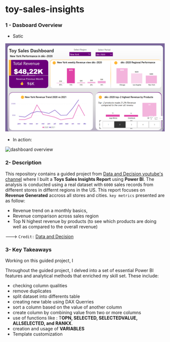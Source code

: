 # toy-sales-insights

### 1 - Dasboard Overview

- Satic

![dashboard overview](toy-sales-report.png)

- In action:

![dashboard overview](toy-sales-report.gif)


### 2- Description

This repository contains a guided project from [Data and Decision youtube's channel](https://m.youtube.com/watch?v=7EEGhZb2WKY) where I built a **Toys Sales Insights Report** using **Power BI**. The analysis is conducted using a real dataset with `6000` sales records from different stores in differnt regions in the US. This report focuses on **Revenue Generated** accross all stores and cities.  `key metrics` presented are as follow:

- Revenue trend on a monthly basics,
- Revenue comparison across sales region
- Top N highest revenue by products (to see which products are doing well as compared to the overall revenue)

---> `Credit:` [Data and Decision](https://m.youtube.com/@datalab365)

### 3- Key Takeaways

Working on this guided project, I

Throughout the guided project, I delved into a set of essential Power BI features and analytical methods that enriched my skill set. These include:

- checking column qualities
- remove duplicates
- split dataset into differents table
- creating new table using DAX Querries
- sort  a column based on the value of another column
- create column by combining value from two or more columns
- use of functions like : T**OPN, SELECTED, SELECTEDVALUE, ALLSELECTED, and RANKX**. 
- creation and usage of **VARIABLES**
- Template customization


